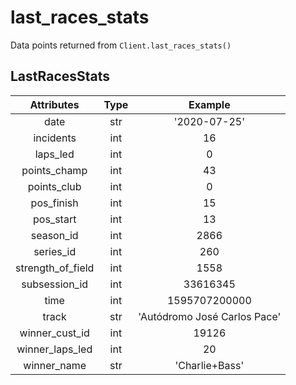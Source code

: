 # last_races_stats
Data points returned from `Client.last_races_stats()`

## LastRacesStats
|    Attributes     | Type  |           Example            |
| :---------------: | :---: | :--------------------------: |
|       date        |  str  |         '2020-07-25'         |
|     incidents     |  int  |              16              |
|     laps_led      |  int  |              0               |
|   points_champ    |  int  |              43              |
|    points_club    |  int  |              0               |
|    pos_finish     |  int  |              15              |
|     pos_start     |  int  |              13              |
|     season_id     |  int  |             2866             |
|     series_id     |  int  |             260              |
| strength_of_field |  int  |             1558             |
|   subsession_id   |  int  |           33616345           |
|       time        |  int  |        1595707200000         |
|       track       |  str  | 'Autódromo José Carlos Pace' |
|  winner_cust_id   |  int  |            19126             |
|  winner_laps_led  |  int  |              20              |
|    winner_name    |  str  |        'Charlie+Bass'        |